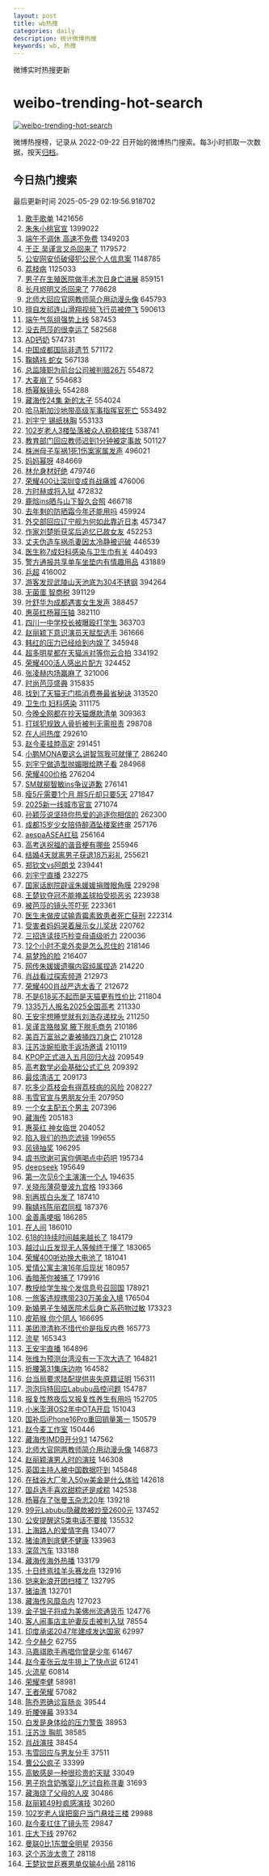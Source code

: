 ```yaml
---
layout: post
title: wb热搜
categories: daily
description: 统计微博热搜
keywords: wb, 热搜
---
```


微博实时热搜更新

# weibo-trending-hot-search

[![weibo-trending-hot-search](https://github.com/ameizi/weibo-trending-hot-search/actions/workflows/ci.yml/badge.svg)](https://github.com/ameizi/weibo-trending-hot-search/actions/workflows/ci.yml)

微博热搜榜，记录从 2022-09-22 日开始的微博热门搜索。每3小时抓取一次数据，按天[归档](./archives)。

## 今日热门搜索

<!-- BEGIN --> 
最后更新时间 2025-05-29 02:19:56.918702 
1. [歌手歌单](https://s.weibo.com/weibo?q=%E6%AD%8C%E6%89%8B%E6%AD%8C%E5%8D%95&t=31&band_rank=1&Refer=top) 1421656
1. [朱朱小桃官宣](https://s.weibo.com/weibo?q=%23%E6%9C%B1%E6%9C%B1%E5%B0%8F%E6%A1%83%E5%AE%98%E5%AE%A3%23&t=31&band_rank=1&Refer=top) 1399022
1. [端午不调休 高速不免费](https://s.weibo.com/weibo?q=%E7%AB%AF%E5%8D%88%E4%B8%8D%E8%B0%83%E4%BC%91%20%E9%AB%98%E9%80%9F%E4%B8%8D%E5%85%8D%E8%B4%B9&t=31&band_rank=2&Refer=top) 1349203
1. [于正 吴谨言又杀回来了](https://s.weibo.com/weibo?q=%E4%BA%8E%E6%AD%A3%20%E5%90%B4%E8%B0%A8%E8%A8%80%E5%8F%88%E6%9D%80%E5%9B%9E%E6%9D%A5%E4%BA%86&t=31&band_rank=1&Refer=top) 1179572
1. [公安网安侦破侵犯公民个人信息案](https://s.weibo.com/weibo?q=%23%E5%85%AC%E5%AE%89%E7%BD%91%E5%AE%89%E4%BE%A6%E7%A0%B4%E4%BE%B5%E7%8A%AF%E5%85%AC%E6%B0%91%E4%B8%AA%E4%BA%BA%E4%BF%A1%E6%81%AF%E6%A1%88%23&t=31&band_rank=3&Refer=top) 1148785
1. [荔枝病](https://s.weibo.com/weibo?q=%E8%8D%94%E6%9E%9D%E7%97%85&t=31&band_rank=4&Refer=top) 1125033
1. [男子在生殖医院做手术次日身亡进展](https://s.weibo.com/weibo?q=%23%E7%94%B7%E5%AD%90%E5%9C%A8%E7%94%9F%E6%AE%96%E5%8C%BB%E9%99%A2%E5%81%9A%E6%89%8B%E6%9C%AF%E6%AC%A1%E6%97%A5%E8%BA%AB%E4%BA%A1%E8%BF%9B%E5%B1%95%23&t=31&band_rank=2&Refer=top) 859151
1. [长月烬明又杀回来了](https://s.weibo.com/weibo?q=%E9%95%BF%E6%9C%88%E7%83%AC%E6%98%8E%E5%8F%88%E6%9D%80%E5%9B%9E%E6%9D%A5%E4%BA%86&t=31&band_rank=5&Refer=top) 778628
1. [北师大回应官网教师简介用动漫头像](https://s.weibo.com/weibo?q=%23%E5%8C%97%E5%B8%88%E5%A4%A7%E5%9B%9E%E5%BA%94%E5%AE%98%E7%BD%91%E6%95%99%E5%B8%88%E7%AE%80%E4%BB%8B%E7%94%A8%E5%8A%A8%E6%BC%AB%E5%A4%B4%E5%83%8F%23&t=31&band_rank=2&Refer=top) 645793
1. [擅自发祁连山滑翔视频飞行员被停飞](https://s.weibo.com/weibo?q=%23%E6%93%85%E8%87%AA%E5%8F%91%E7%A5%81%E8%BF%9E%E5%B1%B1%E6%BB%91%E7%BF%94%E8%A7%86%E9%A2%91%E9%A3%9E%E8%A1%8C%E5%91%98%E8%A2%AB%E5%81%9C%E9%A3%9E%23&t=31&band_rank=6&Refer=top) 590613
1. [端午气氛组强势上线](https://s.weibo.com/weibo?q=%23%E7%AB%AF%E5%8D%88%E6%B0%94%E6%B0%9B%E7%BB%84%E5%BC%BA%E5%8A%BF%E4%B8%8A%E7%BA%BF%23&t=31&band_rank=3&Refer=top) 587453
1. [没去芭莎的很幸运了](https://s.weibo.com/weibo?q=%E6%B2%A1%E5%8E%BB%E8%8A%AD%E8%8E%8E%E7%9A%84%E5%BE%88%E5%B9%B8%E8%BF%90%E4%BA%86&t=31&band_rank=4&Refer=top) 582568
1. [AD钙奶](https://s.weibo.com/weibo?q=AD%E9%92%99%E5%A5%B6&t=31&band_rank=7&Refer=top) 574731
1. [中国成都国际非遗节](https://s.weibo.com/weibo?q=%23%E4%B8%AD%E5%9B%BD%E6%88%90%E9%83%BD%E5%9B%BD%E9%99%85%E9%9D%9E%E9%81%97%E8%8A%82%23&t=31&band_rank=3&Refer=top) 571172
1. [鞠婧祎 蛇女](https://s.weibo.com/weibo?q=%E9%9E%A0%E5%A9%A7%E7%A5%8E%20%E8%9B%87%E5%A5%B3&t=31&band_rank=4&Refer=top) 567138
1. [总监降职为前台公司被判赔26万](https://s.weibo.com/weibo?q=%23%E6%80%BB%E7%9B%91%E9%99%8D%E8%81%8C%E4%B8%BA%E5%89%8D%E5%8F%B0%E5%85%AC%E5%8F%B8%E8%A2%AB%E5%88%A4%E8%B5%9426%E4%B8%87%23&t=31&band_rank=6&Refer=top) 554872
1. [大麦崩了](https://s.weibo.com/weibo?q=%E5%A4%A7%E9%BA%A6%E5%B4%A9%E4%BA%86&t=31&band_rank=7&Refer=top) 554683
1. [杨幂躲镜头](https://s.weibo.com/weibo?q=%23%E6%9D%A8%E5%B9%82%E8%BA%B2%E9%95%9C%E5%A4%B4%23&t=31&band_rank=8&Refer=top) 554288
1. [藏海传24集 新的太子](https://s.weibo.com/weibo?q=%E8%97%8F%E6%B5%B7%E4%BC%A024%E9%9B%86%20%E6%96%B0%E7%9A%84%E5%A4%AA%E5%AD%90&t=31&band_rank=9&Refer=top) 554024
1. [哈马斯加沙地带高级军事指挥官死亡](https://s.weibo.com/weibo?q=%23%E5%93%88%E9%A9%AC%E6%96%AF%E5%8A%A0%E6%B2%99%E5%9C%B0%E5%B8%A6%E9%AB%98%E7%BA%A7%E5%86%9B%E4%BA%8B%E6%8C%87%E6%8C%A5%E5%AE%98%E6%AD%BB%E4%BA%A1%23&t=31&band_rank=10&Refer=top) 553492
1. [刘宇宁 锡纸抹胸](https://s.weibo.com/weibo?q=%E5%88%98%E5%AE%87%E5%AE%81%20%E9%94%A1%E7%BA%B8%E6%8A%B9%E8%83%B8&t=31&band_rank=11&Refer=top) 553133
1. [102岁老人3楼坠落被众人稳稳接住](https://s.weibo.com/weibo?q=%23102%E5%B2%81%E8%80%81%E4%BA%BA3%E6%A5%BC%E5%9D%A0%E8%90%BD%E8%A2%AB%E4%BC%97%E4%BA%BA%E7%A8%B3%E7%A8%B3%E6%8E%A5%E4%BD%8F%23&t=31&band_rank=13&Refer=top) 538741
1. [教育部门回应教师迟到1分钟被定事故](https://s.weibo.com/weibo?q=%23%E6%95%99%E8%82%B2%E9%83%A8%E9%97%A8%E5%9B%9E%E5%BA%94%E6%95%99%E5%B8%88%E8%BF%9F%E5%88%B01%E5%88%86%E9%92%9F%E8%A2%AB%E5%AE%9A%E4%BA%8B%E6%95%85%23&t=31&band_rank=6&Refer=top) 501127
1. [株洲母子车祸1死1伤案家属发声](https://s.weibo.com/weibo?q=%23%E6%A0%AA%E6%B4%B2%E6%AF%8D%E5%AD%90%E8%BD%A6%E7%A5%B81%E6%AD%BB1%E4%BC%A4%E6%A1%88%E5%AE%B6%E5%B1%9E%E5%8F%91%E5%A3%B0%23&t=31&band_rank=14&Refer=top) 496021
1. [妈妈幂呀](https://s.weibo.com/weibo?q=%E5%A6%88%E5%A6%88%E5%B9%82%E5%91%80&t=31&band_rank=7&Refer=top) 484669
1. [林允身材好绝](https://s.weibo.com/weibo?q=%23%E6%9E%97%E5%85%81%E8%BA%AB%E6%9D%90%E5%A5%BD%E7%BB%9D%23&t=31&band_rank=15&Refer=top) 479746
1. [荣耀400让深圳变成肖战痛城](https://s.weibo.com/weibo?q=%23%E8%8D%A3%E8%80%80400%E8%AE%A9%E6%B7%B1%E5%9C%B3%E5%8F%98%E6%88%90%E8%82%96%E6%88%98%E7%97%9B%E5%9F%8E%23&t=31&band_rank=16&Refer=top) 476006
1. [方时赫或将入狱](https://s.weibo.com/weibo?q=%23%E6%96%B9%E6%97%B6%E8%B5%AB%E6%88%96%E5%B0%86%E5%85%A5%E7%8B%B1%23&t=31&band_rank=8&Refer=top) 472832
1. [鹿晗ins晒与山下智久合照](https://s.weibo.com/weibo?q=%23%E9%B9%BF%E6%99%97ins%E6%99%92%E4%B8%8E%E5%B1%B1%E4%B8%8B%E6%99%BA%E4%B9%85%E5%90%88%E7%85%A7%23&t=31&band_rank=8&Refer=top) 466718
1. [去年剩的防晒霜今年还能用吗](https://s.weibo.com/weibo?q=%23%E5%8E%BB%E5%B9%B4%E5%89%A9%E7%9A%84%E9%98%B2%E6%99%92%E9%9C%9C%E4%BB%8A%E5%B9%B4%E8%BF%98%E8%83%BD%E7%94%A8%E5%90%97%23&t=31&band_rank=9&Refer=top) 459924
1. [外交部回应辽宁舰为何如此靠近日本](https://s.weibo.com/weibo?q=%23%E5%A4%96%E4%BA%A4%E9%83%A8%E5%9B%9E%E5%BA%94%E8%BE%BD%E5%AE%81%E8%88%B0%E4%B8%BA%E4%BD%95%E5%A6%82%E6%AD%A4%E9%9D%A0%E8%BF%91%E6%97%A5%E6%9C%AC%23&t=31&band_rank=9&Refer=top) 457347
1. [作家刘楚昕获奖后追忆已故女友](https://s.weibo.com/weibo?q=%23%E4%BD%9C%E5%AE%B6%E5%88%98%E6%A5%9A%E6%98%95%E8%8E%B7%E5%A5%96%E5%90%8E%E8%BF%BD%E5%BF%86%E5%B7%B2%E6%95%85%E5%A5%B3%E5%8F%8B%23&t=31&band_rank=10&Refer=top) 452253
1. [丈夫伪造车祸杀妻因太冷静被识破](https://s.weibo.com/weibo?q=%23%E4%B8%88%E5%A4%AB%E4%BC%AA%E9%80%A0%E8%BD%A6%E7%A5%B8%E6%9D%80%E5%A6%BB%E5%9B%A0%E5%A4%AA%E5%86%B7%E9%9D%99%E8%A2%AB%E8%AF%86%E7%A0%B4%23&t=31&band_rank=11&Refer=top) 446539
1. [医生称7成妇科感染与卫生巾有关](https://s.weibo.com/weibo?q=%23%E5%8C%BB%E7%94%9F%E7%A7%B07%E6%88%90%E5%A6%87%E7%A7%91%E6%84%9F%E6%9F%93%E4%B8%8E%E5%8D%AB%E7%94%9F%E5%B7%BE%E6%9C%89%E5%85%B3%23&t=31&band_rank=12&Refer=top) 440493
1. [警方通报共享单车坐垫内有情趣用品](https://s.weibo.com/weibo?q=%23%E8%AD%A6%E6%96%B9%E9%80%9A%E6%8A%A5%E5%85%B1%E4%BA%AB%E5%8D%95%E8%BD%A6%E5%9D%90%E5%9E%AB%E5%86%85%E6%9C%89%E6%83%85%E8%B6%A3%E7%94%A8%E5%93%81%23&t=31&band_rank=13&Refer=top) 431889
1. [乒超](https://s.weibo.com/weibo?q=%E4%B9%92%E8%B6%85&t=31&band_rank=10&Refer=top) 416002
1. [游客发现武陵山天池底为304不锈钢](https://s.weibo.com/weibo?q=%23%E6%B8%B8%E5%AE%A2%E5%8F%91%E7%8E%B0%E6%AD%A6%E9%99%B5%E5%B1%B1%E5%A4%A9%E6%B1%A0%E5%BA%95%E4%B8%BA304%E4%B8%8D%E9%94%88%E9%92%A2%23&t=31&band_rank=16&Refer=top) 394264
1. [无菌蛋 智商税](https://s.weibo.com/weibo?q=%E6%97%A0%E8%8F%8C%E8%9B%8B%20%E6%99%BA%E5%95%86%E7%A8%8E&t=31&band_rank=14&Refer=top) 391129
1. [叶舒华为成都遇害女生发声](https://s.weibo.com/weibo?q=%23%E5%8F%B6%E8%88%92%E5%8D%8E%E4%B8%BA%E6%88%90%E9%83%BD%E9%81%87%E5%AE%B3%E5%A5%B3%E7%94%9F%E5%8F%91%E5%A3%B0%23&t=31&band_rank=15&Refer=top) 388457
1. [惠英红杨幂压轴](https://s.weibo.com/weibo?q=%23%E6%83%A0%E8%8B%B1%E7%BA%A2%E6%9D%A8%E5%B9%82%E5%8E%8B%E8%BD%B4%23&t=31&band_rank=12&Refer=top) 382110
1. [四川一中学校长被曝殴打学生](https://s.weibo.com/weibo?q=%23%E5%9B%9B%E5%B7%9D%E4%B8%80%E4%B8%AD%E5%AD%A6%E6%A0%A1%E9%95%BF%E8%A2%AB%E6%9B%9D%E6%AE%B4%E6%89%93%E5%AD%A6%E7%94%9F%23&t=31&band_rank=19&Refer=top) 363703
1. [赵丽颖下意识演员天赋型选手](https://s.weibo.com/weibo?q=%E8%B5%B5%E4%B8%BD%E9%A2%96%E4%B8%8B%E6%84%8F%E8%AF%86%E6%BC%94%E5%91%98%E5%A4%A9%E8%B5%8B%E5%9E%8B%E9%80%89%E6%89%8B&t=31&band_rank=13&Refer=top) 361666
1. [韩红的压力已经给到内娱了](https://s.weibo.com/weibo?q=%E9%9F%A9%E7%BA%A2%E7%9A%84%E5%8E%8B%E5%8A%9B%E5%B7%B2%E7%BB%8F%E7%BB%99%E5%88%B0%E5%86%85%E5%A8%B1%E4%BA%86&t=31&band_rank=14&Refer=top) 345948
1. [超多明星都在天猫派对等你云合拍](https://s.weibo.com/weibo?q=%23%E8%B6%85%E5%A4%9A%E6%98%8E%E6%98%9F%E9%83%BD%E5%9C%A8%E5%A4%A9%E7%8C%AB%E6%B4%BE%E5%AF%B9%E7%AD%89%E4%BD%A0%E4%BA%91%E5%90%88%E6%8B%8D%23&t=31&band_rank=15&Refer=top) 334192
1. [荣耀400活人感出片配方](https://s.weibo.com/weibo?q=%23%E8%8D%A3%E8%80%80400%E6%B4%BB%E4%BA%BA%E6%84%9F%E5%87%BA%E7%89%87%E9%85%8D%E6%96%B9%23&t=31&band_rank=20&Refer=top) 324452
1. [张凌赫内场赢麻了](https://s.weibo.com/weibo?q=%E5%BC%A0%E5%87%8C%E8%B5%AB%E5%86%85%E5%9C%BA%E8%B5%A2%E9%BA%BB%E4%BA%86&t=31&band_rank=21&Refer=top) 321006
1. [时尚芭莎盛典](https://s.weibo.com/weibo?q=%E6%97%B6%E5%B0%9A%E8%8A%AD%E8%8E%8E%E7%9B%9B%E5%85%B8&t=31&band_rank=21&Refer=top) 315835
1. [找到了天猫无门槛消费券最省秘诀](https://s.weibo.com/weibo?q=%23%E6%89%BE%E5%88%B0%E4%BA%86%E5%A4%A9%E7%8C%AB%E6%97%A0%E9%97%A8%E6%A7%9B%E6%B6%88%E8%B4%B9%E5%88%B8%E6%9C%80%E7%9C%81%E7%A7%98%E8%AF%80%23&t=31&band_rank=18&Refer=top) 313520
1. [卫生巾 妇科感染](https://s.weibo.com/weibo?q=%E5%8D%AB%E7%94%9F%E5%B7%BE%20%E5%A6%87%E7%A7%91%E6%84%9F%E6%9F%93&t=31&band_rank=37&Refer=top) 311175
1. [今晚全网都在抄天猫爆款清单](https://s.weibo.com/weibo?q=%23%E4%BB%8A%E6%99%9A%E5%85%A8%E7%BD%91%E9%83%BD%E5%9C%A8%E6%8A%84%E5%A4%A9%E7%8C%AB%E7%88%86%E6%AC%BE%E6%B8%85%E5%8D%95%23&t=31&band_rank=19&Refer=top) 309363
1. [打球犯规致人骨折被判无需担责](https://s.weibo.com/weibo?q=%23%E6%89%93%E7%90%83%E7%8A%AF%E8%A7%84%E8%87%B4%E4%BA%BA%E9%AA%A8%E6%8A%98%E8%A2%AB%E5%88%A4%E6%97%A0%E9%9C%80%E6%8B%85%E8%B4%A3%23&t=31&band_rank=20&Refer=top) 298708
1. [在人间热度](https://s.weibo.com/weibo?q=%23%E5%9C%A8%E4%BA%BA%E9%97%B4%E7%83%AD%E5%BA%A6%23&t=31&band_rank=21&Refer=top) 292610
1. [赵今麦挂脖高定](https://s.weibo.com/weibo?q=%23%E8%B5%B5%E4%BB%8A%E9%BA%A6%E6%8C%82%E8%84%96%E9%AB%98%E5%AE%9A%23&t=31&band_rank=22&Refer=top) 291451
1. [小鹏MONA要这么讲智驾我可就懂了](https://s.weibo.com/weibo?q=%23%E5%B0%8F%E9%B9%8FMONA%E8%A6%81%E8%BF%99%E4%B9%88%E8%AE%B2%E6%99%BA%E9%A9%BE%E6%88%91%E5%8F%AF%E5%B0%B1%E6%87%82%E4%BA%86%23&t=31&band_rank=23&Refer=top) 286240
1. [刘宇宁做造型抛媚眼给瞎子看](https://s.weibo.com/weibo?q=%E5%88%98%E5%AE%87%E5%AE%81%E5%81%9A%E9%80%A0%E5%9E%8B%E6%8A%9B%E5%AA%9A%E7%9C%BC%E7%BB%99%E7%9E%8E%E5%AD%90%E7%9C%8B&t=31&band_rank=23&Refer=top) 284968
1. [荣耀400价格](https://s.weibo.com/weibo?q=%E8%8D%A3%E8%80%80400%E4%BB%B7%E6%A0%BC&t=31&band_rank=24&Refer=top) 276204
1. [SM就柳智敏ins争议道歉](https://s.weibo.com/weibo?q=%23SM%E5%B0%B1%E6%9F%B3%E6%99%BA%E6%95%8Fins%E4%BA%89%E8%AE%AE%E9%81%93%E6%AD%89%23&t=31&band_rank=16&Refer=top) 276141
1. [瘦5斤需要1个月 胖5斤却只要5天](https://s.weibo.com/weibo?q=%E7%98%A65%E6%96%A4%E9%9C%80%E8%A6%811%E4%B8%AA%E6%9C%88%20%E8%83%965%E6%96%A4%E5%8D%B4%E5%8F%AA%E8%A6%815%E5%A4%A9&t=31&band_rank=17&Refer=top) 271847
1. [2025新一线城市官宣](https://s.weibo.com/weibo?q=%232025%E6%96%B0%E4%B8%80%E7%BA%BF%E5%9F%8E%E5%B8%82%E5%AE%98%E5%AE%A3%23&t=31&band_rank=18&Refer=top) 271074
1. [孙颖莎说坚持你热爱的追逐你相信的](https://s.weibo.com/weibo?q=%E5%AD%99%E9%A2%96%E8%8E%8E%E8%AF%B4%E5%9D%9A%E6%8C%81%E4%BD%A0%E7%83%AD%E7%88%B1%E7%9A%84%E8%BF%BD%E9%80%90%E4%BD%A0%E7%9B%B8%E4%BF%A1%E7%9A%84&t=31&band_rank=25&Refer=top) 262300
1. [成都15岁少女陪侍醉酒坠楼案终审](https://s.weibo.com/weibo?q=%23%E6%88%90%E9%83%BD15%E5%B2%81%E5%B0%91%E5%A5%B3%E9%99%AA%E4%BE%8D%E9%86%89%E9%85%92%E5%9D%A0%E6%A5%BC%E6%A1%88%E7%BB%88%E5%AE%A1%23&t=31&band_rank=26&Refer=top) 257176
1. [aespaASEA红毯](https://s.weibo.com/weibo?q=%23aespaASEA%E7%BA%A2%E6%AF%AF%23&t=31&band_rank=19&Refer=top) 256164
1. [高考送祝福的谐音梗有哪些](https://s.weibo.com/weibo?q=%23%E9%AB%98%E8%80%83%E9%80%81%E7%A5%9D%E7%A6%8F%E7%9A%84%E8%B0%90%E9%9F%B3%E6%A2%97%E6%9C%89%E5%93%AA%E4%BA%9B%23&t=31&band_rank=20&Refer=top) 255946
1. [结婚4天就离男子获退18万彩礼](https://s.weibo.com/weibo?q=%23%E7%BB%93%E5%A9%9A4%E5%A4%A9%E5%B0%B1%E7%A6%BB%E7%94%B7%E5%AD%90%E8%8E%B7%E9%80%8018%E4%B8%87%E5%BD%A9%E7%A4%BC%23&t=31&band_rank=42&Refer=top) 255621
1. [郑钦文vs阿朗戈](https://s.weibo.com/weibo?q=%23%E9%83%91%E9%92%A6%E6%96%87vs%E9%98%BF%E6%9C%97%E6%88%88%23&t=31&band_rank=22&Refer=top) 239441
1. [刘宇宁直播](https://s.weibo.com/weibo?q=%E5%88%98%E5%AE%87%E5%AE%81%E7%9B%B4%E6%92%AD&t=31&band_rank=24&Refer=top) 232275
1. [国家话剧院辟谣朱媛媛捐赠眼角膜](https://s.weibo.com/weibo?q=%23%E5%9B%BD%E5%AE%B6%E8%AF%9D%E5%89%A7%E9%99%A2%E8%BE%9F%E8%B0%A3%E6%9C%B1%E5%AA%9B%E5%AA%9B%E6%8D%90%E8%B5%A0%E7%9C%BC%E8%A7%92%E8%86%9C%23&t=31&band_rank=25&Refer=top) 229298
1. [王楚钦夺冠不能掩盖球拍受损恶劣](https://s.weibo.com/weibo?q=%23%E7%8E%8B%E6%A5%9A%E9%92%A6%E5%A4%BA%E5%86%A0%E4%B8%8D%E8%83%BD%E6%8E%A9%E7%9B%96%E7%90%83%E6%8B%8D%E5%8F%97%E6%8D%9F%E6%81%B6%E5%8A%A3%23&t=31&band_rank=23&Refer=top) 223938
1. [被芭莎的镜头签吓死](https://s.weibo.com/weibo?q=%E8%A2%AB%E8%8A%AD%E8%8E%8E%E7%9A%84%E9%95%9C%E5%A4%B4%E7%AD%BE%E5%90%93%E6%AD%BB&t=31&band_rank=28&Refer=top) 223361
1. [医生未做皮试输青霉素致患者死亡获刑](https://s.weibo.com/weibo?q=%23%E5%8C%BB%E7%94%9F%E6%9C%AA%E5%81%9A%E7%9A%AE%E8%AF%95%E8%BE%93%E9%9D%92%E9%9C%89%E7%B4%A0%E8%87%B4%E6%82%A3%E8%80%85%E6%AD%BB%E4%BA%A1%E8%8E%B7%E5%88%91%23&t=31&band_rank=26&Refer=top) 222314
1. [受害者妈妈哭着展示女儿奖状](https://s.weibo.com/weibo?q=%E5%8F%97%E5%AE%B3%E8%80%85%E5%A6%88%E5%A6%88%E5%93%AD%E7%9D%80%E5%B1%95%E7%A4%BA%E5%A5%B3%E5%84%BF%E5%A5%96%E7%8A%B6&t=31&band_rank=27&Refer=top) 220762
1. [三招连读技巧秒变母语级听力](https://s.weibo.com/weibo?q=%E4%B8%89%E6%8B%9B%E8%BF%9E%E8%AF%BB%E6%8A%80%E5%B7%A7%E7%A7%92%E5%8F%98%E6%AF%8D%E8%AF%AD%E7%BA%A7%E5%90%AC%E5%8A%9B&t=31&band_rank=28&Refer=top) 220036
1. [12个小时不拿外卖是怎么忍住的](https://s.weibo.com/weibo?q=12%E4%B8%AA%E5%B0%8F%E6%97%B6%E4%B8%8D%E6%8B%BF%E5%A4%96%E5%8D%96%E6%98%AF%E6%80%8E%E4%B9%88%E5%BF%8D%E4%BD%8F%E7%9A%84&t=31&band_rank=29&Refer=top) 218146
1. [易梦玲的脸](https://s.weibo.com/weibo?q=%E6%98%93%E6%A2%A6%E7%8E%B2%E7%9A%84%E8%84%B8&t=31&band_rank=30&Refer=top) 216407
1. [网传朱媛媛遗嘱内容纯属捏造](https://s.weibo.com/weibo?q=%23%E7%BD%91%E4%BC%A0%E6%9C%B1%E5%AA%9B%E5%AA%9B%E9%81%97%E5%98%B1%E5%86%85%E5%AE%B9%E7%BA%AF%E5%B1%9E%E6%8D%8F%E9%80%A0%23&t=31&band_rank=31&Refer=top) 214220
1. [肖战看过探索频道](https://s.weibo.com/weibo?q=%23%E8%82%96%E6%88%98%E7%9C%8B%E8%BF%87%E6%8E%A2%E7%B4%A2%E9%A2%91%E9%81%93%23&t=31&band_rank=24&Refer=top) 212973
1. [荣耀400肖战严选太香了](https://s.weibo.com/weibo?q=%23%E8%8D%A3%E8%80%80400%E8%82%96%E6%88%98%E4%B8%A5%E9%80%89%E5%A4%AA%E9%A6%99%E4%BA%86%23&t=31&band_rank=29&Refer=top) 212672
1. [不是618买不起而是天猫更有性价比](https://s.weibo.com/weibo?q=%23%E4%B8%8D%E6%98%AF618%E4%B9%B0%E4%B8%8D%E8%B5%B7%E8%80%8C%E6%98%AF%E5%A4%A9%E7%8C%AB%E6%9B%B4%E6%9C%89%E6%80%A7%E4%BB%B7%E6%AF%94%23&t=31&band_rank=32&Refer=top) 211804
1. [1335万人报名2025全国高考](https://s.weibo.com/weibo?q=%231335%E4%B8%87%E4%BA%BA%E6%8A%A5%E5%90%8D2025%E5%85%A8%E5%9B%BD%E9%AB%98%E8%80%83%23&t=31&band_rank=25&Refer=top) 211330
1. [王安宇想睡觉就有刘浩存递枕头](https://s.weibo.com/weibo?q=%E7%8E%8B%E5%AE%89%E5%AE%87%E6%83%B3%E7%9D%A1%E8%A7%89%E5%B0%B1%E6%9C%89%E5%88%98%E6%B5%A9%E5%AD%98%E9%80%92%E6%9E%95%E5%A4%B4&t=31&band_rank=26&Refer=top) 211250
1. [吴谨言胳肢窝 腋下脱毛商务](https://s.weibo.com/weibo?q=%E5%90%B4%E8%B0%A8%E8%A8%80%E8%83%B3%E8%82%A2%E7%AA%9D%20%E8%85%8B%E4%B8%8B%E8%84%B1%E6%AF%9B%E5%95%86%E5%8A%A1&t=31&band_rank=33&Refer=top) 210186
1. [美百万富翁之妻被捅四刀身亡](https://s.weibo.com/weibo?q=%E7%BE%8E%E7%99%BE%E4%B8%87%E5%AF%8C%E7%BF%81%E4%B9%8B%E5%A6%BB%E8%A2%AB%E6%8D%85%E5%9B%9B%E5%88%80%E8%BA%AB%E4%BA%A1&t=31&band_rank=27&Refer=top) 210128
1. [汪苏泷婉拒歌手返场邀请](https://s.weibo.com/weibo?q=%23%E6%B1%AA%E8%8B%8F%E6%B3%B7%E5%A9%89%E6%8B%92%E6%AD%8C%E6%89%8B%E8%BF%94%E5%9C%BA%E9%82%80%E8%AF%B7%23&t=31&band_rank=1&Refer=top) 210119
1. [KPOP正式进入五月回归大战](https://s.weibo.com/weibo?q=KPOP%E6%AD%A3%E5%BC%8F%E8%BF%9B%E5%85%A5%E4%BA%94%E6%9C%88%E5%9B%9E%E5%BD%92%E5%A4%A7%E6%88%98&t=31&band_rank=34&Refer=top) 209549
1. [高考数学必会基础公式汇总](https://s.weibo.com/weibo?q=%E9%AB%98%E8%80%83%E6%95%B0%E5%AD%A6%E5%BF%85%E4%BC%9A%E5%9F%BA%E7%A1%80%E5%85%AC%E5%BC%8F%E6%B1%87%E6%80%BB&t=31&band_rank=28&Refer=top) 209392
1. [最炫清洁工](https://s.weibo.com/weibo?q=%E6%9C%80%E7%82%AB%E6%B8%85%E6%B4%81%E5%B7%A5&t=31&band_rank=29&Refer=top) 209173
1. [吃多少荔枝会有得荔枝病的风险](https://s.weibo.com/weibo?q=%E5%90%83%E5%A4%9A%E5%B0%91%E8%8D%94%E6%9E%9D%E4%BC%9A%E6%9C%89%E5%BE%97%E8%8D%94%E6%9E%9D%E7%97%85%E7%9A%84%E9%A3%8E%E9%99%A9&t=31&band_rank=30&Refer=top) 208227
1. [韦雪官宣与男朋友分手](https://s.weibo.com/weibo?q=%23%E9%9F%A6%E9%9B%AA%E5%AE%98%E5%AE%A3%E4%B8%8E%E7%94%B7%E6%9C%8B%E5%8F%8B%E5%88%86%E6%89%8B%23&t=31&band_rank=31&Refer=top) 207950
1. [一个女主配五个男主](https://s.weibo.com/weibo?q=%E4%B8%80%E4%B8%AA%E5%A5%B3%E4%B8%BB%E9%85%8D%E4%BA%94%E4%B8%AA%E7%94%B7%E4%B8%BB&t=31&band_rank=32&Refer=top) 207396
1. [藏海传](https://s.weibo.com/weibo?q=%E8%97%8F%E6%B5%B7%E4%BC%A0&t=31&band_rank=31&Refer=top) 205183
1. [惠英红 神女临世](https://s.weibo.com/weibo?q=%E6%83%A0%E8%8B%B1%E7%BA%A2%20%E7%A5%9E%E5%A5%B3%E4%B8%B4%E4%B8%96&t=31&band_rank=35&Refer=top) 204052
1. [陷入我们的热恋滤镜](https://s.weibo.com/weibo?q=%E9%99%B7%E5%85%A5%E6%88%91%E4%BB%AC%E7%9A%84%E7%83%AD%E6%81%8B%E6%BB%A4%E9%95%9C&t=31&band_rank=36&Refer=top) 199655
1. [风镜抽奖](https://s.weibo.com/weibo?q=%E9%A3%8E%E9%95%9C%E6%8A%BD%E5%A5%96&t=31&band_rank=32&Refer=top) 196295
1. [虞书欣谢可寅你俩喝点中药吧](https://s.weibo.com/weibo?q=%E8%99%9E%E4%B9%A6%E6%AC%A3%E8%B0%A2%E5%8F%AF%E5%AF%85%E4%BD%A0%E4%BF%A9%E5%96%9D%E7%82%B9%E4%B8%AD%E8%8D%AF%E5%90%A7&t=31&band_rank=33&Refer=top) 195734
1. [deepseek](https://s.weibo.com/weibo?q=deepseek&t=31&band_rank=34&Refer=top) 195649
1. [第一次见6个主演演一个人](https://s.weibo.com/weibo?q=%E7%AC%AC%E4%B8%80%E6%AC%A1%E8%A7%816%E4%B8%AA%E4%B8%BB%E6%BC%94%E6%BC%94%E4%B8%80%E4%B8%AA%E4%BA%BA&t=31&band_rank=33&Refer=top) 194635
1. [关晓彤薄荷曼波九宫格](https://s.weibo.com/weibo?q=%23%E5%85%B3%E6%99%93%E5%BD%A4%E8%96%84%E8%8D%B7%E6%9B%BC%E6%B3%A2%E4%B9%9D%E5%AE%AB%E6%A0%BC%23&t=31&band_rank=35&Refer=top) 193366
1. [别再拔白头发了](https://s.weibo.com/weibo?q=%23%E5%88%AB%E5%86%8D%E6%8B%94%E7%99%BD%E5%A4%B4%E5%8F%91%E4%BA%86%23&t=31&band_rank=34&Refer=top) 187410
1. [鞠婧祎陈丽君同框](https://s.weibo.com/weibo?q=%23%E9%9E%A0%E5%A9%A7%E7%A5%8E%E9%99%88%E4%B8%BD%E5%90%9B%E5%90%8C%E6%A1%86%23&t=31&band_rank=36&Refer=top) 187376
1. [金善禹哽咽](https://s.weibo.com/weibo?q=%E9%87%91%E5%96%84%E7%A6%B9%E5%93%BD%E5%92%BD&t=31&band_rank=37&Refer=top) 186285
1. [在人间](https://s.weibo.com/weibo?q=%E5%9C%A8%E4%BA%BA%E9%97%B4&t=31&band_rank=38&Refer=top) 186010
1. [618的持续时间越来越长了](https://s.weibo.com/weibo?q=%23618%E7%9A%84%E6%8C%81%E7%BB%AD%E6%97%B6%E9%97%B4%E8%B6%8A%E6%9D%A5%E8%B6%8A%E9%95%BF%E4%BA%86%23&t=31&band_rank=38&Refer=top) 184179
1. [越过山丘发现无人等候终于懂了](https://s.weibo.com/weibo?q=%23%E8%B6%8A%E8%BF%87%E5%B1%B1%E4%B8%98%E5%8F%91%E7%8E%B0%E6%97%A0%E4%BA%BA%E7%AD%89%E5%80%99%E7%BB%88%E4%BA%8E%E6%87%82%E4%BA%86%23&t=31&band_rank=39&Refer=top) 183065
1. [荣耀400听劝换大电池了](https://s.weibo.com/weibo?q=%23%E8%8D%A3%E8%80%80400%E5%90%AC%E5%8A%9D%E6%8D%A2%E5%A4%A7%E7%94%B5%E6%B1%A0%E4%BA%86%23&t=31&band_rank=40&Refer=top) 181041
1. [爱情公寓主演16年后现状](https://s.weibo.com/weibo?q=%23%E7%88%B1%E6%83%85%E5%85%AC%E5%AF%93%E4%B8%BB%E6%BC%9416%E5%B9%B4%E5%90%8E%E7%8E%B0%E7%8A%B6%23&t=31&band_rank=35&Refer=top) 180957
1. [香暗荼你被捕了](https://s.weibo.com/weibo?q=%23%E9%A6%99%E6%9A%97%E8%8D%BC%E4%BD%A0%E8%A2%AB%E6%8D%95%E4%BA%86%23&t=31&band_rank=41&Refer=top) 179916
1. [教授给学生挨个发信息号召回国](https://s.weibo.com/weibo?q=%23%E6%95%99%E6%8E%88%E7%BB%99%E5%AD%A6%E7%94%9F%E6%8C%A8%E4%B8%AA%E5%8F%91%E4%BF%A1%E6%81%AF%E5%8F%B7%E5%8F%AC%E5%9B%9E%E5%9B%BD%23&t=31&band_rank=39&Refer=top) 178921
1. [一旅客违规携带230万美金入境](https://s.weibo.com/weibo?q=%23%E4%B8%80%E6%97%85%E5%AE%A2%E8%BF%9D%E8%A7%84%E6%90%BA%E5%B8%A6230%E4%B8%87%E7%BE%8E%E9%87%91%E5%85%A5%E5%A2%83%23&t=31&band_rank=36&Refer=top) 176504
1. [新婚男子生殖医院术后身亡系药物过敏](https://s.weibo.com/weibo?q=%23%E6%96%B0%E5%A9%9A%E7%94%B7%E5%AD%90%E7%94%9F%E6%AE%96%E5%8C%BB%E9%99%A2%E6%9C%AF%E5%90%8E%E8%BA%AB%E4%BA%A1%E7%B3%BB%E8%8D%AF%E7%89%A9%E8%BF%87%E6%95%8F%23&t=31&band_rank=42&Refer=top) 173323
1. [皮筋猴 你个阴人](https://s.weibo.com/weibo?q=%E7%9A%AE%E7%AD%8B%E7%8C%B4%20%E4%BD%A0%E4%B8%AA%E9%98%B4%E4%BA%BA&t=31&band_rank=45&Refer=top) 166695
1. [美团澄清称不惜代价是指反内卷](https://s.weibo.com/weibo?q=%23%E7%BE%8E%E5%9B%A2%E6%BE%84%E6%B8%85%E7%A7%B0%E4%B8%8D%E6%83%9C%E4%BB%A3%E4%BB%B7%E6%98%AF%E6%8C%87%E5%8F%8D%E5%86%85%E5%8D%B7%23&t=31&band_rank=40&Refer=top) 165773
1. [流星](https://s.weibo.com/weibo?q=%E6%B5%81%E6%98%9F&t=31&band_rank=46&Refer=top) 165343
1. [王安宇直播](https://s.weibo.com/weibo?q=%E7%8E%8B%E5%AE%89%E5%AE%87%E7%9B%B4%E6%92%AD&t=31&band_rank=41&Refer=top) 164896
1. [张维为预测台湾没有一下次大选了](https://s.weibo.com/weibo?q=%23%E5%BC%A0%E7%BB%B4%E4%B8%BA%E9%A2%84%E6%B5%8B%E5%8F%B0%E6%B9%BE%E6%B2%A1%E6%9C%89%E4%B8%80%E4%B8%8B%E6%AC%A1%E5%A4%A7%E9%80%89%E4%BA%86%23&t=31&band_rank=43&Refer=top) 164821
1. [折腰第31集床边吻](https://s.weibo.com/weibo?q=%E6%8A%98%E8%85%B0%E7%AC%AC31%E9%9B%86%E5%BA%8A%E8%BE%B9%E5%90%BB&t=31&band_rank=44&Refer=top) 164582
1. [台当局要求陆配提供丧失原籍证明](https://s.weibo.com/weibo?q=%23%E5%8F%B0%E5%BD%93%E5%B1%80%E8%A6%81%E6%B1%82%E9%99%86%E9%85%8D%E6%8F%90%E4%BE%9B%E4%B8%A7%E5%A4%B1%E5%8E%9F%E7%B1%8D%E8%AF%81%E6%98%8E%23&t=31&band_rank=37&Refer=top) 156311
1. [泡泡玛特回应Labubu品控问题](https://s.weibo.com/weibo?q=%23%E6%B3%A1%E6%B3%A1%E7%8E%9B%E7%89%B9%E5%9B%9E%E5%BA%94Labubu%E5%93%81%E6%8E%A7%E9%97%AE%E9%A2%98%23&t=31&band_rank=2&Refer=top) 154787
1. [报复性熬夜后又报复性养生有用吗](https://s.weibo.com/weibo?q=%E6%8A%A5%E5%A4%8D%E6%80%A7%E7%86%AC%E5%A4%9C%E5%90%8E%E5%8F%88%E6%8A%A5%E5%A4%8D%E6%80%A7%E5%85%BB%E7%94%9F%E6%9C%89%E7%94%A8%E5%90%97&t=31&band_rank=45&Refer=top) 152705
1. [小米澎湃OS2年中OTA开启](https://s.weibo.com/weibo?q=%23%E5%B0%8F%E7%B1%B3%E6%BE%8E%E6%B9%83OS2%E5%B9%B4%E4%B8%ADOTA%E5%BC%80%E5%90%AF%23&t=31&band_rank=38&Refer=top) 151043
1. [国补后iPhone16Pro重回销量第一](https://s.weibo.com/weibo?q=%23%E5%9B%BD%E8%A1%A5%E5%90%8EiPhone16Pro%E9%87%8D%E5%9B%9E%E9%94%80%E9%87%8F%E7%AC%AC%E4%B8%80%23&t=31&band_rank=4&Refer=top) 150579
1. [赵今麦工作室](https://s.weibo.com/weibo?q=%E8%B5%B5%E4%BB%8A%E9%BA%A6%E5%B7%A5%E4%BD%9C%E5%AE%A4&t=31&band_rank=46&Refer=top) 150446
1. [藏海传IMDB开分9.1](https://s.weibo.com/weibo?q=%E8%97%8F%E6%B5%B7%E4%BC%A0IMDB%E5%BC%80%E5%88%869.1&t=31&band_rank=47&Refer=top) 147562
1. [北师大官网两教师简介用动漫头像](https://s.weibo.com/weibo?q=%23%E5%8C%97%E5%B8%88%E5%A4%A7%E5%AE%98%E7%BD%91%E4%B8%A4%E6%95%99%E5%B8%88%E7%AE%80%E4%BB%8B%E7%94%A8%E5%8A%A8%E6%BC%AB%E5%A4%B4%E5%83%8F%23&t=31&band_rank=48&Refer=top) 146873
1. [赵丽颖演男人时的演技](https://s.weibo.com/weibo?q=%E8%B5%B5%E4%B8%BD%E9%A2%96%E6%BC%94%E7%94%B7%E4%BA%BA%E6%97%B6%E7%9A%84%E6%BC%94%E6%8A%80&t=31&band_rank=49&Refer=top) 146308
1. [英国主持人被中国数据吓到](https://s.weibo.com/weibo?q=%E8%8B%B1%E5%9B%BD%E4%B8%BB%E6%8C%81%E4%BA%BA%E8%A2%AB%E4%B8%AD%E5%9B%BD%E6%95%B0%E6%8D%AE%E5%90%93%E5%88%B0&t=31&band_rank=50&Refer=top) 145848
1. [在硅谷大厂年入50w美金是什么体验](https://s.weibo.com/weibo?q=%E5%9C%A8%E7%A1%85%E8%B0%B7%E5%A4%A7%E5%8E%82%E5%B9%B4%E5%85%A550w%E7%BE%8E%E9%87%91%E6%98%AF%E4%BB%80%E4%B9%88%E4%BD%93%E9%AA%8C&t=31&band_rank=39&Refer=top) 142618
1. [国乒选手喜欢甜粽还是咸粽](https://s.weibo.com/weibo?q=%23%E5%9B%BD%E4%B9%92%E9%80%89%E6%89%8B%E5%96%9C%E6%AC%A2%E7%94%9C%E7%B2%BD%E8%BF%98%E6%98%AF%E5%92%B8%E7%B2%BD%23&t=31&band_rank=40&Refer=top) 142538
1. [杨幂存了张曼玉杂志20年](https://s.weibo.com/weibo?q=%E6%9D%A8%E5%B9%82%E5%AD%98%E4%BA%86%E5%BC%A0%E6%9B%BC%E7%8E%89%E6%9D%82%E5%BF%9720%E5%B9%B4&t=31&band_rank=41&Refer=top) 139218
1. [99元Labubu隐藏款被炒至2600元](https://s.weibo.com/weibo?q=%2399%E5%85%83Labubu%E9%9A%90%E8%97%8F%E6%AC%BE%E8%A2%AB%E7%82%92%E8%87%B32600%E5%85%83%23&t=31&band_rank=42&Refer=top) 137452
1. [公安提醒这5类电话不要接](https://s.weibo.com/weibo?q=%23%E5%85%AC%E5%AE%89%E6%8F%90%E9%86%92%E8%BF%995%E7%B1%BB%E7%94%B5%E8%AF%9D%E4%B8%8D%E8%A6%81%E6%8E%A5%23&t=31&band_rank=43&Refer=top) 135532
1. [上海路人的爱情字典](https://s.weibo.com/weibo?q=%E4%B8%8A%E6%B5%B7%E8%B7%AF%E4%BA%BA%E7%9A%84%E7%88%B1%E6%83%85%E5%AD%97%E5%85%B8&t=31&band_rank=44&Refer=top) 134077
1. [猪油渣到底健不健康](https://s.weibo.com/weibo?q=%23%E7%8C%AA%E6%B2%B9%E6%B8%A3%E5%88%B0%E5%BA%95%E5%81%A5%E4%B8%8D%E5%81%A5%E5%BA%B7%23&t=31&band_rank=49&Refer=top) 133963
1. [深蓝汽车](https://s.weibo.com/weibo?q=%E6%B7%B1%E8%93%9D%E6%B1%BD%E8%BD%A6&t=31&band_rank=50&Refer=top) 133188
1. [藏海传海外热播](https://s.weibo.com/weibo?q=%23%E8%97%8F%E6%B5%B7%E4%BC%A0%E6%B5%B7%E5%A4%96%E7%83%AD%E6%92%AD%23&t=31&band_rank=45&Refer=top) 133179
1. [十日终焉挂羊头赛龙舟](https://s.weibo.com/weibo?q=%E5%8D%81%E6%97%A5%E7%BB%88%E7%84%89%E6%8C%82%E7%BE%8A%E5%A4%B4%E8%B5%9B%E9%BE%99%E8%88%9F&t=31&band_rank=46&Refer=top) 132916
1. [铠来新浪开团扫楼了](https://s.weibo.com/weibo?q=%23%E9%93%A0%E6%9D%A5%E6%96%B0%E6%B5%AA%E5%BC%80%E5%9B%A2%E6%89%AB%E6%A5%BC%E4%BA%86%23&t=31&band_rank=47&Refer=top) 132795
1. [猪油渣](https://s.weibo.com/weibo?q=%E7%8C%AA%E6%B2%B9%E6%B8%A3&t=31&band_rank=48&Refer=top) 132701
1. [藏海传风靡岛内](https://s.weibo.com/weibo?q=%23%E8%97%8F%E6%B5%B7%E4%BC%A0%E9%A3%8E%E9%9D%A1%E5%B2%9B%E5%86%85%23&t=31&band_rank=49&Refer=top) 127023
1. [金子银子将成为美佛州流通货币](https://s.weibo.com/weibo?q=%23%E9%87%91%E5%AD%90%E9%93%B6%E5%AD%90%E5%B0%86%E6%88%90%E4%B8%BA%E7%BE%8E%E4%BD%9B%E5%B7%9E%E6%B5%81%E9%80%9A%E8%B4%A7%E5%B8%81%23&t=31&band_rank=50&Refer=top) 124776
1. [客人闹事店主护妻反击被判入狱](https://s.weibo.com/weibo?q=%23%E5%AE%A2%E4%BA%BA%E9%97%B9%E4%BA%8B%E5%BA%97%E4%B8%BB%E6%8A%A4%E5%A6%BB%E5%8F%8D%E5%87%BB%E8%A2%AB%E5%88%A4%E5%85%A5%E7%8B%B1%23&t=31&band_rank=9&Refer=top) 78554
1. [印度承诺2047年建成发达国家](https://s.weibo.com/weibo?q=%23%E5%8D%B0%E5%BA%A6%E6%89%BF%E8%AF%BA2047%E5%B9%B4%E5%BB%BA%E6%88%90%E5%8F%91%E8%BE%BE%E5%9B%BD%E5%AE%B6%23&t=31&band_rank=10&Refer=top) 62997
1. [今夕赫夕](https://s.weibo.com/weibo?q=%E4%BB%8A%E5%A4%95%E8%B5%AB%E5%A4%95&t=31&band_rank=11&Refer=top) 62755
1. [马嘉祺歌手再唱你曾是少年](https://s.weibo.com/weibo?q=%23%E9%A9%AC%E5%98%89%E7%A5%BA%E6%AD%8C%E6%89%8B%E5%86%8D%E5%94%B1%E4%BD%A0%E6%9B%BE%E6%98%AF%E5%B0%91%E5%B9%B4%23&t=31&band_rank=14&Refer=top) 61467
1. [赵今麦张云龙牛排上了快点说](https://s.weibo.com/weibo?q=%23%E8%B5%B5%E4%BB%8A%E9%BA%A6%E5%BC%A0%E4%BA%91%E9%BE%99%E7%89%9B%E6%8E%92%E4%B8%8A%E4%BA%86%E5%BF%AB%E7%82%B9%E8%AF%B4%23&t=31&band_rank=15&Refer=top) 61241
1. [火流星](https://s.weibo.com/weibo?q=%E7%81%AB%E6%B5%81%E6%98%9F&t=31&band_rank=16&Refer=top) 60814
1. [荣耀李健](https://s.weibo.com/weibo?q=%E8%8D%A3%E8%80%80%E6%9D%8E%E5%81%A5&t=31&band_rank=18&Refer=top) 58981
1. [王者荣耀](https://s.weibo.com/weibo?q=%E7%8E%8B%E8%80%85%E8%8D%A3%E8%80%80&t=31&band_rank=19&Refer=top) 57082
1. [陈乔恩确诊盲肠炎](https://s.weibo.com/weibo?q=%23%E9%99%88%E4%B9%94%E6%81%A9%E7%A1%AE%E8%AF%8A%E7%9B%B2%E8%82%A0%E7%82%8E%23&t=31&band_rank=23&Refer=top) 39544
1. [折腰弹幕](https://s.weibo.com/weibo?q=%E6%8A%98%E8%85%B0%E5%BC%B9%E5%B9%95&t=31&band_rank=24&Refer=top) 39334
1. [白发是身体给的压力警告](https://s.weibo.com/weibo?q=%23%E7%99%BD%E5%8F%91%E6%98%AF%E8%BA%AB%E4%BD%93%E7%BB%99%E7%9A%84%E5%8E%8B%E5%8A%9B%E8%AD%A6%E5%91%8A%23&t=31&band_rank=25&Refer=top) 38953
1. [汪苏泷 胸肌](https://s.weibo.com/weibo?q=%E6%B1%AA%E8%8B%8F%E6%B3%B7%20%E8%83%B8%E8%82%8C&t=31&band_rank=27&Refer=top) 38585
1. [肖战演技](https://s.weibo.com/weibo?q=%E8%82%96%E6%88%98%E6%BC%94%E6%8A%80&t=31&band_rank=28&Refer=top) 38454
1. [韦雪回应与男友分手](https://s.weibo.com/weibo?q=%23%E9%9F%A6%E9%9B%AA%E5%9B%9E%E5%BA%94%E4%B8%8E%E7%94%B7%E5%8F%8B%E5%88%86%E6%89%8B%23&t=31&band_rank=31&Refer=top) 37511
1. [曹公公疯子](https://s.weibo.com/weibo?q=%E6%9B%B9%E5%85%AC%E5%85%AC%E7%96%AF%E5%AD%90&t=31&band_rank=38&Refer=top) 33399
1. [高敏感是一种很珍贵的天赋](https://s.weibo.com/weibo?q=%23%E9%AB%98%E6%95%8F%E6%84%9F%E6%98%AF%E4%B8%80%E7%A7%8D%E5%BE%88%E7%8F%8D%E8%B4%B5%E7%9A%84%E5%A4%A9%E8%B5%8B%23&t=31&band_rank=39&Refer=top) 33049
1. [男子抱含奶嘴婴儿乞讨自称寻妻](https://s.weibo.com/weibo?q=%23%E7%94%B7%E5%AD%90%E6%8A%B1%E5%90%AB%E5%A5%B6%E5%98%B4%E5%A9%B4%E5%84%BF%E4%B9%9E%E8%AE%A8%E8%87%AA%E7%A7%B0%E5%AF%BB%E5%A6%BB%23&t=31&band_rank=40&Refer=top) 31693
1. [藏海烧了父母的人皮](https://s.weibo.com/weibo?q=%23%E8%97%8F%E6%B5%B7%E7%83%A7%E4%BA%86%E7%88%B6%E6%AF%8D%E7%9A%84%E4%BA%BA%E7%9A%AE%23&t=31&band_rank=41&Refer=top) 30486
1. [赵丽颖49秒疯感演技](https://s.weibo.com/weibo?q=%E8%B5%B5%E4%B8%BD%E9%A2%9649%E7%A7%92%E7%96%AF%E6%84%9F%E6%BC%94%E6%8A%80&t=31&band_rank=42&Refer=top) 30260
1. [102岁老人误把窗户当门悬挂三楼](https://s.weibo.com/weibo?q=%23102%E5%B2%81%E8%80%81%E4%BA%BA%E8%AF%AF%E6%8A%8A%E7%AA%97%E6%88%B7%E5%BD%93%E9%97%A8%E6%82%AC%E6%8C%82%E4%B8%89%E6%A5%BC%23&t=31&band_rank=43&Refer=top) 29988
1. [赵今麦扛住了镜头签](https://s.weibo.com/weibo?q=%E8%B5%B5%E4%BB%8A%E9%BA%A6%E6%89%9B%E4%BD%8F%E4%BA%86%E9%95%9C%E5%A4%B4%E7%AD%BE&t=31&band_rank=44&Refer=top) 29847
1. [庄大下线](https://s.weibo.com/weibo?q=%23%E5%BA%84%E5%A4%A7%E4%B8%8B%E7%BA%BF%23&t=31&band_rank=45&Refer=top) 29762
1. [曼联0比1东盟全明星](https://s.weibo.com/weibo?q=%23%E6%9B%BC%E8%81%940%E6%AF%941%E4%B8%9C%E7%9B%9F%E5%85%A8%E6%98%8E%E6%98%9F%23&t=31&band_rank=46&Refer=top) 29356
1. [这个苏泷太贵了](https://s.weibo.com/weibo?q=%E8%BF%99%E4%B8%AA%E8%8B%8F%E6%B3%B7%E5%A4%AA%E8%B4%B5%E4%BA%86&t=31&band_rank=48&Refer=top) 28118
1. [王楚钦世乒赛男单仅输4小局](https://s.weibo.com/weibo?q=%23%E7%8E%8B%E6%A5%9A%E9%92%A6%E4%B8%96%E4%B9%92%E8%B5%9B%E7%94%B7%E5%8D%95%E4%BB%85%E8%BE%934%E5%B0%8F%E5%B1%80%23&t=31&band_rank=49&Refer=top) 28116
<!-- END -->

